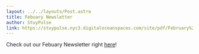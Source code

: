 ```yaml
---
layout: ../../layouts/Post.astro
title: Febuary Newsletter
author: StuyPulse
link: https://stuypulse.nyc3.digitaloceanspaces.com/site/pdf/February%20Newsletter%202022.pdf
---
```

Check out our Febuary Newsletter right [here](https://stuypulse.nyc3.digitaloceanspaces.com/site/pdf/February%20Newsletter%202022.pdf)!
